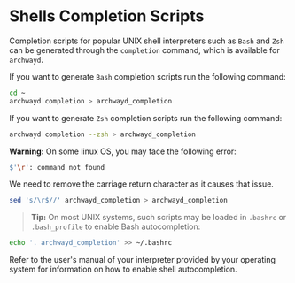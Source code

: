 # Shells Completion Scripts

Completion scripts for popular UNIX shell interpreters such as `Bash` and `Zsh`
can be generated through the `completion` command, which is available for `archwayd`.

If you want to generate `Bash` completion scripts run the following command:

```bash
cd ~
archwayd completion > archwayd_completion
```

If you want to generate `Zsh` completion scripts run the following command:

```bash
archwayd completion --zsh > archwayd_completion
```

**Warning:** On some linux OS, you may face the following error:

```sh
$'\r': command not found
```
We need to remove the carriage return character as it causes that issue.

```bash
sed 's/\r$//' archwayd_completion > archwayd_completion
```

>**Tip:**
On most UNIX systems, such scripts may be loaded in `.bashrc` or
`.bash_profile` to enable Bash autocompletion:

```bash
echo '. archwayd_completion' >> ~/.bashrc
```

Refer to the user's manual of your interpreter provided by your
operating system for information on how to enable shell autocompletion.